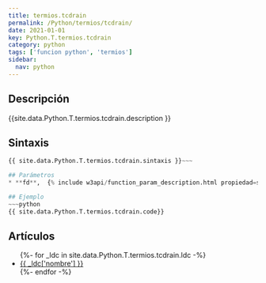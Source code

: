 ```yaml
---
title: termios.tcdrain
permalink: /Python/termios/tcdrain/
date: 2021-01-01
key: Python.T.termios.tcdrain
category: python
tags: ['funcion python', 'termios']
sidebar: 
  nav: python
---
```


## Descripción
{{site.data.Python.T.termios.tcdrain.description }}

## Sintaxis
~~~python
{{ site.data.Python.T.termios.tcdrain.sintaxis }}~~~

## Parámetros
* **fd**,  {% include w3api/function_param_description.html propiedad=site.data.Python.T.termios.tcdrain valor="fd" %}

## Ejemplo
~~~python
{{ site.data.Python.T.termios.tcdrain.code}}
~~~

## Artículos
<ul>
{%- for _ldc in site.data.Python.T.termios.tcdrain.ldc -%}
   <li>
       <a href="{{_ldc['url'] }}">{{ _ldc['nombre'] }}</a>
   </li>
{%- endfor -%}
</ul>
